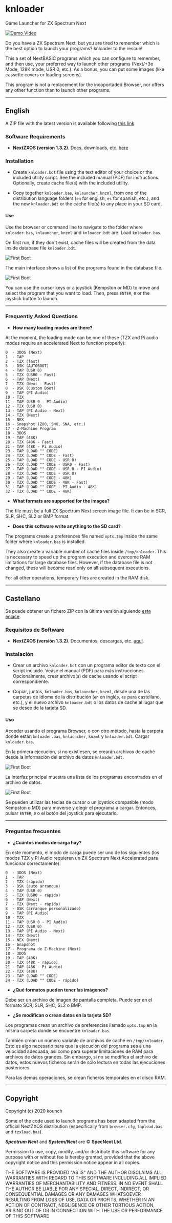 # knloader

Game Launcher for ZX Spectrum Next

[![Demo Video](./docs/img/Demo.gif)](./docs/img/Demo.mp4 "Demo")

Do you have a ZX Spectrum Next, but you are tired to remember which is the best option to launch your programs? knloader to the rescue!

This a set of NextBASIC programs which you can configure to remember, and then use, your preferred way to launch other programs (Next/+3e Mode, 128K mode, USR 0, etc.). As a bonus, you can put some images (like cassette covers or loading screens).

This program is not a replacement for the incoportaded Browser, nor offers any other function than to launch other programs.

---

## English

A ZIP file with the latest version is available following [this link](https://github.com/kounch/knloader/releases/latest)

### Software Requirements

- **NextZXOS (version 1.3.2)**. Docs, downloads, etc. [here](https://www.specnext.com/latestdistro/)

### Installation

- Create `knloader.bdt` file using the text editor of your choice or the included utility script. See the included manual (PDF) for instructions. Optionally, create cache file(s) with the included utility.

- Copy together `knloader.bas`, `knlauncher`, `knzml`, from one of the distribution language folders (`en` for english, `es` for spanish, etc.), and the new `knloader.bdt` or the cache file(s) to any place in your SD card.

#### Use

Use the browser or command line to navigate to the folder where `knloader.bas`, `knlauncher`, `knzml` and `knloader.bdt` are. Load `knloader.bas`.

On first run, if they don't exist, cache files will be created from the data inside database file `knloader.bdt`.

![First Boot](./docs/img/FirstBoot.png)

The main interface shows a list of the programs found in the database file.

![First Boot](./docs/img/CoverOff.png)

You can use the cursor keys or a joystick (Kempston or MD) to move and select the program that you want to load. Then, press `ENTER`, `0` or the joystick button to launch.

---

### Frequently Asked Questions

- **How many loading modes are there?**

At the moment, the loading mode can be one of these (TZX and Pi audio modes require an accelerated Next to function properly):

    0  - 3DOS (Next)
    1  - TAP
    2  - TZX (fast)
    3  - DSK (AUTOBOOT)
    4  - TAP (USR 0)
    5  - TZX (USR0 - Fast)
    6  - TAP (Next)
    7  - TZX (Next - Fast)
    8  - DSK (Custom Boot)
    9  - TAP (PI Audio)
    10 - TZX
    11 - TAP (USR 0 - PI Audio)
    12 - TZX (USR 0)
    13 - TAP (PI Audio - Next)
    14 - TZX (Next)
    15 - NEX
    16 - Snapshot (Z80, SNX, SNA, etc.)
    17 - Z-Machine Program
    18 - 3DOS
    19 - TAP (48K)
    20 - TZX (48K - Fast)
    21 - TAP (48K - Pi Audio)
    23 - TAP (LOAD "" CODE)
    24 - TZX (LOAD "" CODE - Fast)
    25 - TAP (LOAD "" CODE - USR 0)
    26 - TZX (LOAD "" CODE - USR0 - Fast)
    27 - TAP (LOAD "" CODE - USR 0 - PI Audio)
    28 - TZX (LOAD "" CODE - USR 0)
    29 - TAP (LOAD "" CODE - 48K)
    30 - TZX (LOAD "" CODE - 48K - Fast)
    31 - TAP (LOAD "" CODE - PI Audio - 48K)
    32 - TZX (LOAD "" CODE - 48K)

- **What formats are supported for the images?**

The file must be a full ZX Spectrum Next screen image file. It can be in SCR, SLR, SHC, SL2 or BMP format.

- **Does this software write anything to the SD card?**

The programs create a preferences file named `opts.tmp` inside the same folder where `knloader.bas` is installed.

They also create a variable number of cache files inside `/tmp/knloader`. This is necessary to speed up the program execution and overcome RAM limitations for large database files. However, if the database file is not changed, these will become read only on all subsequent executions.

For all other operations, temporary files are created in the RAM disk.

---

## Castellano

Se puede obtener un fichero ZIP con la última versión siguiendo  [este enlace](https://github.com/kounch/knloader/releases/latest).

### Requisitos de Software

- **NextZXOS (versión 1.3.2)**. Documentos, descargas, etc. [aquí](https://www.specnext.com/latestdistro/).

### Instalación

- Crear un archivo `knloader.bdt` con un programa editor de texto con el script incluído. Veáse el manual (PDF) para más instrucciones. Opcionalmente, crear archivo(s) de cache usando el script correspondiente.

- Copiar, juntos, `knloader.bas`, `knlauncher`, `knzml`, desde una de las carpetas de idioma de la distribución (`en` en inglés, `es` para castellano, etc.), y el nuevo archivo `knloader.bdt` o los datos de cache al lugar que se desee de la tarjeta SD.

#### Uso

Acceder usando el programa Browser, o con otro método, hasta la carpeta donde están `knloader.bas`, `knlauncher`, `knzml` y `knloader.bdt`. Cargar `knloader.bas`.

En la primera ejecución, si no existiesen, se crearán archivos de caché desde la información del archivo de datos `knloader.bdt`.

![First Boot](./docs/img/FirstBoot.png)

La interfaz principal muestra una lista de los programas encontrados en el archivo de datos.

![First Boot](./docs/img/CoverOff.png)

Se pueden utilizar las teclas de cursor o un joystick compatible (modo Kempston o MD) para moverse y elegir el programa a cargar. Entonces, pulsar `ENTER`, `0` o el botón del joystick para ejecutarlo.

---

### Preguntas frecuentes

- **¿Cuántos modos de carga hay?**

En este momento, el modo de carga puede ser uno de los siguientes (los modos TZX y Pi Audio requieren un ZX Spectrum Next Accelerated para funcionar correctamente):

    0  - 3DOS (Next)
    1  - TAP
    2  - TZX (rápido)
    3  - DSK (auto arranque)
    4  - TAP (USR 0)
    5  - TZX (USR0 - rápido)
    6  - TAP (Next)
    7  - TZX (Next - rápido)
    8  - DSK (arranque personalizado)
    9  - TAP (PI Audio)
    10 - TZX
    11 - TAP (USR 0 - PI Audio)
    12 - TZX (USR 0)
    13 - TAP (PI Audio - Next)
    14 - TZX (Next)
    15 - NEX (Next)
    16 - Snapshot
    17 - Programa de Z-Machine (Next)
    18 - 3DOS
    19 - TAP (48K)
    20 - TZX (48K - rápido)
    21 - TAP (48K - Pi Audio)
    22 - TZX (48K)
    23 - TAP (LOAD "" CODE)
    24 - TZX (LOAD "" CODE - rápido)

- **¿Qué formatos pueden tener las imágenes?**

Debe ser un archivo de imagen de pantalla completa. Puede ser en el formato SCR, SLR, SHC, SL2 o BMP.

- **¿Se modifican o crean datos en la tarjeta SD?**

Los programas crean un archivo de preferencias llamado `opts.tmp` en la misma carpeta donde se encuentre `knloader.bas`.

También crean un número variable de archivos de caché en `/tmp/knloader`. Esto es algo necesario para que la ejecución del programa sea a una velocidad adecuada, así como para superar limitaciones de RAM para archivos de datos grandes. Sin embargo, si no se modifica el archivo de datos, estos nuevos ficheros serán de sólo lectura en todas las ejecuciones posteriores.

Para las demás operaciones, se crean ficheros temporales en el disco RAM.

---

## Copyright

Copyright (c) 2020 kounch

Some of the code used to launch programs has been adapted from the official NextZXOS distribution (especifically from `browser.cfg`, `tapload.bas` and `tzxload.bas`).

**_Spectrum Next_** and **_System/Next_** are © **SpecNext Ltd**.

Permission to use, copy, modify, and/or distribute this software for any purpose with or without fee is hereby granted, provided that the above copyright notice and this permission notice appear in all copies.

THE SOFTWARE IS PROVIDED "AS IS" AND THE AUTHOR DISCLAIMS ALL WARRANTIES WITH REGARD TO THIS SOFTWARE INCLUDING ALL IMPLIED WARRANTIES OF MERCHANTABILITY AND FITNESS. IN NO EVENT SHALL THE AUTHOR BE LIABLE FOR ANY SPECIAL, DIRECT, INDIRECT, OR CONSEQUENTIAL DAMAGES OR ANY DAMAGES WHATSOEVER RESULTING FROM LOSS OF USE, DATA OR PROFITS, WHETHER IN AN ACTION OF CONTRACT, NEGLIGENCE OR OTHER TORTIOUS ACTION, ARISING OUT OF OR IN CONNECTION WITH THE USE OR PERFORMANCE OF THIS SOFTWARE
